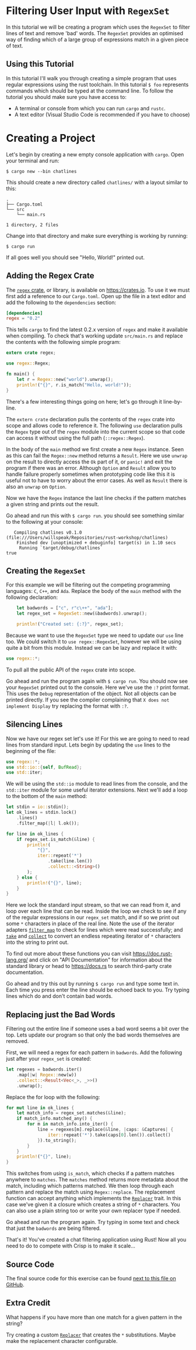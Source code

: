 # Filtering User Input with `RegexSet`

In this tutorial we will be creating a program which uses the
`RegexSet` to filter lines of text and remove 'bad' words. The
`RegexSet` provides an optimised way of finding which of a large group
of expressions match in a given piece of text.

## Using this Tutorial

In this tutorial I'll walk you through creating a simple program that
uses regular expressions using the rust toolchain. In this tutorial `$
foo` represents commands which should be typed at the command line. To
follow the tutorial you should make sure you have access to:

 * A terminal or console from which you can run `cargo` and `rustc`.
 * A text editor (Visual Studio Code is recommended if you have to choose)

# Creating a Project

Let's begin by creating a new empty console application with
`cargo`. Open your terminal and run:

```
$ cargo new --bin chatlines
```

This should create a new directory called `chatlines/` with a layout
similar to this:

```
.
├── Cargo.toml
└── src
    └── main.rs

1 directory, 2 files
```

Change into that directory and make sure everything is working by running:

```
$ cargo run
```

If all goes well you should see "Hello, World!" printed out.

## Adding the Regex Crate

The [`regex` crate][regex-crate], or library, is available on
<https://crates.io>. To use it we must first add a reference to our
`Cargo.toml`. Open up the file in a text editor and add the following
to the `dependencies` section:

```toml
[dependencies]
regex = "0.2"
```

This tells `cargo` to find the latest 0.2.x version of `regex` and
make it available when compiling. To check that's working update
`src/main.rs` and replace the contents with the following simple
program:

```rust
extern crate regex;

use regex::Regex;

fn main() {
    let r = Regex::new("world").unwrap();
    println!("{}", r.is_match("Hello, world!"));
}
```

There's a few interesting things going on here; let's go through it
line-by-line.

The `extern crate` declaration pulls the contents of the `regex` crate
into scope and allows code to reference it. The following `use`
declaration pulls the `Regex` type out of the `regex` module into the
current scope so that code can access it without using the full path
(`::regex::Regex`).

In the body of the `main` method we first create a new `Regex`
instance. Seen as this can fail the `Regex::new` method returns a
`Result`. Here we use `unwrap` on the result to directly access the
`Ok` part of it, or `panic!` and exit the program if there was an
error. Although `Option` and `Result` allow you to handle failure
properly sometimes when prototyping code like this it is useful not to
have to worry about the error cases. As well as `Result` there is also
an `unwrap` on `Option`.

Now we have the `Regex` instance the last line checks if the pattern
matches a given string and prints out the result.

Go ahead and run this with `$ cargo run`. you should see something
similar to the following at your console:

```
   Compiling chatlines v0.1.0 (file:///Users/willspeak/Repositories/rust-workshop/chatlines)
    Finished dev [unoptimized + debuginfo] target(s) in 1.10 secs
     Running `target/debug/chatlines`
true
```

## Creating the `RegexSet`

For this example we will be filtering out the competing programming languages: `C`, `C++`, and `Ada`. Replace the body of the `main` method with the following declaration:

```rust
    let badwords = ["c", r"c\++", "ada"];
    let regex_set = RegexSet::new(&badwords).unwrap();

    println!("Created set: {:?}", regex_set);
```

Because we want to use the `RegexSet` type we need to update our `use` line too. We could switch it to `use regex::RegexSet`, however we will be using quite a bit from this module. Instead we can be lazy and replace it with:

```rust
use regex::*;
```

To pull all the public API of the `regex` crate into scope.

Go ahead and run the program again with `$ cargo run`. You should now see your `RegexSet` printed out to the console. Here we've use the `:?` print format. This uses the `Debug` representation of the object. Not all objects can be printed directly. If you see the compiler complaining that `X does not implement Display` try replacing the format with `:?`.

## Silencing Lines

Now we have our regex set let's use it! For this we are going to need to read lines from standard input. Lets begin by updating the `use` lines to the beginning of the file:

```rust
use regex::*;
use std::io::{self, BufRead};
use std::iter;
```

We will be using the `std::io` module to read lines from the console, and the `std::iter` module for some useful iterator extensions. Next we'll add a loop to the bottom of the `main` method:

```rust
let stdin = io::stdin();
let ok_lines = stdin.lock()
    .lines()
    .filter_map(|l| l.ok());

for line in ok_lines {
    if regex_set.is_match(&line) {
        println!(
            "{}",
            iter::repeat('*')
                .take(line.len())
                .collect::<String>()
        );
    } else {
        println!("{}", line);
    }
}
```

Here we lock the standard input stream, so that we can read from it, and loop over each line that can be read. Inside the loop we check to see if any of the regular expressions in our `regex_set` match, and if so we print out some `*` characters in place of the real line. Note the use of the iterator adapters [`filter_map`] to check for lines which were read successfully; and [`take`] and [`collect`] to convert an endless repeating iterator of `*` characters into the string to print out.

To find out more about these functions you can visit <https://doc.rust-lang.org/> and click on "API Documentation" for information about the standard library or head to <https://docs.rs> to search third-party crate documentation.

Go ahead and try this out by running `$ cargo run` and type some text in. Each time you press enter the line should be echoed back to you. Try typing lines which do and don't contain bad words.

## Replacing just the Bad Words

Filtering out the entire line if someone uses a bad word seems a bit over the top. Lets update our program so that only the bad words themselves are removed.

First, we will need a regex for each pattern in `badwords`. Add the following just after your `regex_set` is created:

```rust
let regexes = badwords.iter()
    .map(|w| Regex::new(w))
    .collect::<Result<Vec<_>, _>>()
    .unwrap();
```

Replace the for loop with the following:

```rust
for mut line in ok_lines {
    let match_info = regex_set.matches(&line);
    if match_info.matched_any() {
        for m in match_info.into_iter() {
            line = regexes[m].replace(&line, |caps: &Captures| {
                iter::repeat('*').take(caps[0].len()).collect()
            }).to_string();
        }
    }
    println!("{}", line);
}
```

This switches from using `is_match`, which checks if a pattern matches anywhere to `matches`. The `matches` method returns more metadata about the match, including which patterns matched. We then loop through each pattern and replace the match using `Regex::replace`. The replacement function can accept anything which implements the [`Replacer`] trait. In this case we've given it a closure which creates a string of `*` characters. You can also use a plain string too or write your own replacer type if needed.

Go ahead and run the program again. Try typing in some text and check that just the `badwords` are being filtered.

That's it! You've created a chat filtering application using Rust! Now all you need to do to compete with Crisp is to make it scale...

## Source Code

The final source code for this exercise can be found [next to this file on GitHub](./).

## Extra Credit

What happens if you have more than one match for a given pattern in the string?

Try creating a custom [`Replacer`] that creates the `*` substitutions. Maybe make the replacement character configurable.

 [regex-crate]: https://crates.io/crates/regex
 [`filter_map`]: https://doc.rust-lang.org/stable/std/iter/trait.Iterator.html#method.filter_map
 [`collect`]: https://doc.rust-lang.org/stable/std/iter/trait.Iterator.html#method.collect
 [`take`]: https://doc.rust-lang.org/stable/std/iter/trait.Iterator.html#method.take
 [`Replacer`]: https://docs.rs/regex/0.2.10/regex/trait.Replacer.html
